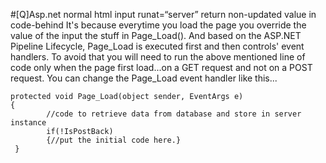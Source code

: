 #[Q]Asp.net normal html input runat=“server” return non-updated value in code-behind
It's because everytime you load the page you override the value of the input the stuff in Page_Load().
And based on the ASP.NET Pipeline Lifecycle, Page_Load is executed first and then controls' event handlers. To avoid that you will need to run the above mentioned line of code only when the page first load...on a GET request and not on a POST request. You can change the Page_Load event handler like this...
```
protected void Page_Load(object sender, EventArgs e)
{
        //code to retrieve data from database and store in server instance
        if(!IsPostBack)
        {//put the initial code here.}   
 }
```